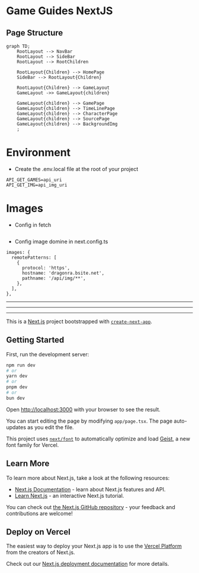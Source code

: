 # Game Guides NextJS

## Page Structure
```mermaid
graph TD;
    RootLayout --> NavBar
    RootLayout --> SideBar
    RootLayout --> RootChildren

    RootLayout{Children} --> HomePage
    SideBar --> RootLayout{Children}

    RootLayout{Children} --> GameLayout
    GameLayout ->> GameLayout{children}

    GameLayout{children} --> GamePage
    GameLayout{children} --> TimeLinePage
    GameLayout{children} --> CharacterPage        
    GameLayout{children} --> SourcePage
    GameLayout{children} --> BackgroundImg
    ;
```

# Environment
* Create the .env.local file at the root of your project
```
API_GET_GAMES=api_uri
API_GET_IMG=api_img_uri
```

# Images
* Config in fetch
```
```
* Config image domine in next.config.ts
```
images: {
  remotePatterns: [
    {
      protocol: 'https',
      hostname: 'dragonra.bsite.net',
      pathname: '/api/img/**',
    },
  ],
},
```

<hr>
<hr>
<hr>

This is a [Next.js](https://nextjs.org) project bootstrapped with [`create-next-app`](https://nextjs.org/docs/app/api-reference/cli/create-next-app).

## Getting Started

First, run the development server:

```bash
npm run dev
# or
yarn dev
# or
pnpm dev
# or
bun dev
```

Open [http://localhost:3000](http://localhost:3000) with your browser to see the result.

You can start editing the page by modifying `app/page.tsx`. The page auto-updates as you edit the file.

This project uses [`next/font`](https://nextjs.org/docs/app/building-your-application/optimizing/fonts) to automatically optimize and load [Geist](https://vercel.com/font), a new font family for Vercel.

## Learn More

To learn more about Next.js, take a look at the following resources:

- [Next.js Documentation](https://nextjs.org/docs) - learn about Next.js features and API.
- [Learn Next.js](https://nextjs.org/learn) - an interactive Next.js tutorial.

You can check out [the Next.js GitHub repository](https://github.com/vercel/next.js) - your feedback and contributions are welcome!

## Deploy on Vercel

The easiest way to deploy your Next.js app is to use the [Vercel Platform](https://vercel.com/new?utm_medium=default-template&filter=next.js&utm_source=create-next-app&utm_campaign=create-next-app-readme) from the creators of Next.js.

Check out our [Next.js deployment documentation](https://nextjs.org/docs/app/building-your-application/deploying) for more details.
